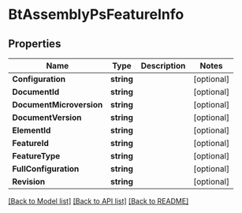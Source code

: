 # BtAssemblyPsFeatureInfo

## Properties

Name | Type | Description | Notes
------------ | ------------- | ------------- | -------------
**Configuration** | **string** |  | [optional] 
**DocumentId** | **string** |  | [optional] 
**DocumentMicroversion** | **string** |  | [optional] 
**DocumentVersion** | **string** |  | [optional] 
**ElementId** | **string** |  | [optional] 
**FeatureId** | **string** |  | [optional] 
**FeatureType** | **string** |  | [optional] 
**FullConfiguration** | **string** |  | [optional] 
**Revision** | **string** |  | [optional] 

[[Back to Model list]](../README.md#documentation-for-models) [[Back to API list]](../README.md#documentation-for-api-endpoints) [[Back to README]](../README.md)


